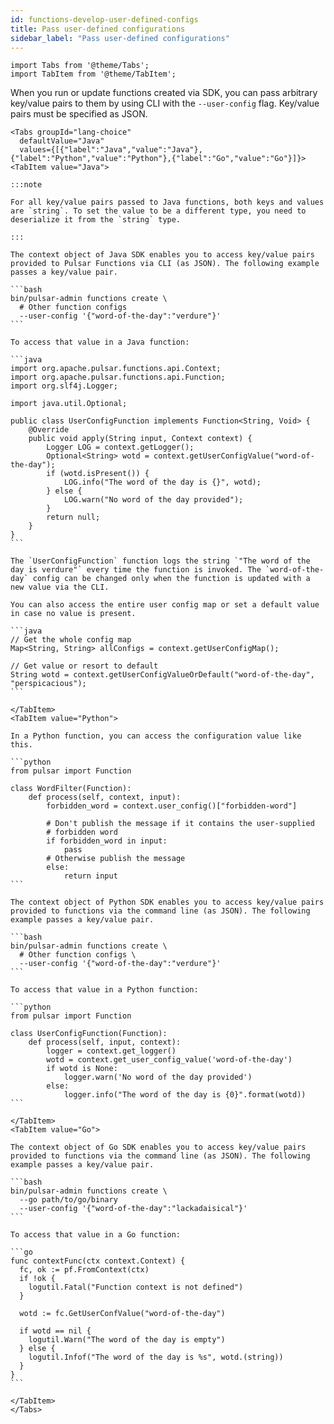 ```yaml
---
id: functions-develop-user-defined-configs
title: Pass user-defined configurations
sidebar_label: "Pass user-defined configurations"
---
```


````mdx-code-block
import Tabs from '@theme/Tabs';
import TabItem from '@theme/TabItem';
````

When you run or update functions created via SDK, you can pass arbitrary key/value pairs to them by using CLI with the `--user-config` flag. Key/value pairs must be specified as JSON.

````mdx-code-block
<Tabs groupId="lang-choice"
  defaultValue="Java"
  values={[{"label":"Java","value":"Java"},{"label":"Python","value":"Python"},{"label":"Go","value":"Go"}]}>
<TabItem value="Java">

:::note

For all key/value pairs passed to Java functions, both keys and values are `string`. To set the value to be a different type, you need to deserialize it from the `string` type.

:::

The context object of Java SDK enables you to access key/value pairs provided to Pulsar Functions via CLI (as JSON). The following example passes a key/value pair.

```bash
bin/pulsar-admin functions create \
  # Other function configs
  --user-config '{"word-of-the-day":"verdure"}'
```

To access that value in a Java function:

```java
import org.apache.pulsar.functions.api.Context;
import org.apache.pulsar.functions.api.Function;
import org.slf4j.Logger;

import java.util.Optional;

public class UserConfigFunction implements Function<String, Void> {
    @Override
    public void apply(String input, Context context) {
        Logger LOG = context.getLogger();
        Optional<String> wotd = context.getUserConfigValue("word-of-the-day");
        if (wotd.isPresent()) {
            LOG.info("The word of the day is {}", wotd);
        } else {
            LOG.warn("No word of the day provided");
        }
        return null;
    }
}
```

The `UserConfigFunction` function logs the string `"The word of the day is verdure"` every time the function is invoked. The `word-of-the-day` config can be changed only when the function is updated with a new value via the CLI.

You can also access the entire user config map or set a default value in case no value is present.

```java
// Get the whole config map
Map<String, String> allConfigs = context.getUserConfigMap();

// Get value or resort to default
String wotd = context.getUserConfigValueOrDefault("word-of-the-day", "perspicacious");
```

</TabItem>
<TabItem value="Python">

In a Python function, you can access the configuration value like this.

```python
from pulsar import Function

class WordFilter(Function):
    def process(self, context, input):
        forbidden_word = context.user_config()["forbidden-word"]

        # Don't publish the message if it contains the user-supplied
        # forbidden word
        if forbidden_word in input:
            pass
        # Otherwise publish the message
        else:
            return input
```

The context object of Python SDK enables you to access key/value pairs provided to functions via the command line (as JSON). The following example passes a key/value pair.

```bash
bin/pulsar-admin functions create \
  # Other function configs \
  --user-config '{"word-of-the-day":"verdure"}'
```

To access that value in a Python function:

```python
from pulsar import Function

class UserConfigFunction(Function):
    def process(self, input, context):
        logger = context.get_logger()
        wotd = context.get_user_config_value('word-of-the-day')
        if wotd is None:
            logger.warn('No word of the day provided')
        else:
            logger.info("The word of the day is {0}".format(wotd))
```

</TabItem>
<TabItem value="Go">

The context object of Go SDK enables you to access key/value pairs provided to functions via the command line (as JSON). The following example passes a key/value pair.

```bash
bin/pulsar-admin functions create \
  --go path/to/go/binary
  --user-config '{"word-of-the-day":"lackadaisical"}'
```

To access that value in a Go function:

```go
func contextFunc(ctx context.Context) {
  fc, ok := pf.FromContext(ctx)
  if !ok {
    logutil.Fatal("Function context is not defined")
  }

  wotd := fc.GetUserConfValue("word-of-the-day")

  if wotd == nil {
    logutil.Warn("The word of the day is empty")
  } else {
    logutil.Infof("The word of the day is %s", wotd.(string))
  }
}
```

</TabItem>
</Tabs>
````
